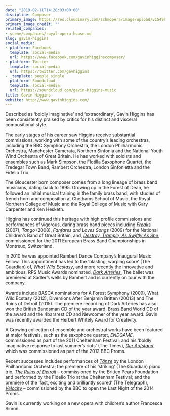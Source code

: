 ```yaml
---
date: "2019-02-11T14:28:03+00:00"
discipline: Composer
primary_image: https://res.cloudinary.com/schmopera/image/upload/v1549895207/media/2019/02/GavinHiggins.jpg
primary_image_credit: ""
related_companies:
- scene/companies/royal-opera-house.md
slug: gavin-higgins
social_media:
- platform: Facebook
  template: social-media
  url: https://www.facebook.com/gavinhigginscomposer/
- platform: Twitter
  template: social-media
  url: https://twitter.com/gavhiggins
- _template: people_single
  platform: Soundcloud
  template: social-media
  url: https://soundcloud.com/gavin-higgins-music
title: Gavin Higgins
website: http://www.gavinhiggins.com/
---
```

Described as ‘boldly imaginative’ and ‘extraordinary’, Gavin Higgins has been consistently praised by critics for his distinct and visceral compositional style.

The early stages of his career saw Higgins receive substantial commissions, working with some of the country’s leading orchestras, including the BBC Symphony Orchestra, the London Philharmonic Orchestra, Manchester Camerata, Northern Sinfonia and the National Youth Wind Orchestra of Great Britain. He has worked with soloists and ensembles such as Mark Simpson, the Flotilla Saxophone Quartet, the Tredegar Town Band, Rambert Orchestra, London Sinfonietta and the Fidelio Trio.

The Gloucester born composer comes from a long lineage of brass band musicians, dating back to 1895. Growing up in the Forest of Dean, he followed an initial musical training in the family brass band, with studies of french horn and composition at Chethams School of Music, the Royal Northern College of Music and the Royal College of Music with Gary Carpenter and Ken Hesketh.

Higgins has continued this heritage with high profile commissions and performances of vigorous, daring brass band pieces including [_Freaks_](https://soundcloud.com/gavin-higgins-music/freaks-gavin-higgins) (2007), _Tango_ (2008), _Fanfares and Loves Songs_ (2009) for the National Children’s Band of Great Britain, and, [_Destroy, Trample, As Swiftly As She_](https://soundcloud.com/gavin-higgins-music/destroy-trample-as-swiftly), commissioned for the 2011 European Brass Band Championships in Montreux, Switzerland.

In 2010 he was appointed Rambert Dance Company’s Inaugural Music Fellow. This appointment has led to the ‘blasting, warping score’ (The Guardian) of, [_What Wild Ecstasy_](https://soundcloud.com/gavin-higgins-music/what-wild-ecstasy-gavin), and more recently the innovative and ambitious, RPS Music Awards nominated, [_Dark Arteries._](https://www.youtube.com/watch?v=4LD4uMprMsw) The ballet was premiered at Sadler’s wells by Rambert and is currently on tour with the company.

Awards include BASCA nominations for A Forest Symphony (2009), What Wild Ecstasy (2012), Diversions After Benjamin Britten (20013) and The Ruins of Detroit (2015). The premiere recording of Dark Arteries has also won the British Bandsman CD of the year award, Brass Band World CD of the award and the 4barsrest CD and Newcomer of the year award. Gavin was recently awarded the Herbert Whitely Award for Creativity.

A Growing collection of ensemble and orchestral works have been featured at major festivals, such as the saxophone quartet, _ENDGAME_, commissioned as part of the 2011 Cheltenham Festival; and his ‘boldly imaginative response to last summer’s riots’ (The Times), [_Der Aufstand_](https://soundcloud.com/gavin-higgins-music/der-aufstand), which was commissioned as part of the 2012 BBC Proms.

Recent successes includes performances of [_Tänze_](https://www.youtube.com/watch?v=i82pxAominQ) by the London Philharmonic Orchestra; the premiere of his ‘striking’ (The Guardian) piano trio, [_The Ruins of Detroit_](http://www.cheltenhamfestivals.com/music/whats-on/2014/fidelio-trio/) – commissioned by the Britten Pears Foundation and performed by the Fidelio Trio at the Cheltenham Festival; and the premiere of the ‘fast, exciting and brilliantly scored’ (The Telegraph), [_Velocity_](https://soundcloud.com/gavin-higgins-music/velocity) _–_ commissioned by the BBC to open the Last Night of the 2014 Proms.

Gavin is currently working on a new opera with children’s author Francesca Simon.